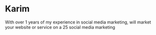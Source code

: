# Karim
With over 1 years of my experience in social media marketing, will market your website or service on a 25 social media marketing 
